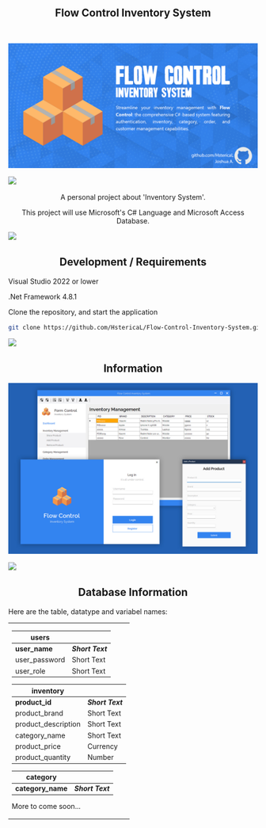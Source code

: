 <p align="center">
  <h2 align="center">Flow Control Inventory System</h2>
</p>

<br>

![Social Preview](assets/social_preview.png)

![](https://i.imgur.com/waxVImv.png)

<p align="center"> A personal project about 'Inventory System'.</p>
<p align="center">This project will use Microsoft's C# Language and Microsoft Access Database.</p>

![](https://i.imgur.com/waxVImv.png)

## <center/>Development / Requirements

<p>Visual Studio 2022 or lower</p>
<p>.Net Framework 4.8.1</p>

Clone the repository, and start the application

```bash
git clone https://github.com/HstericaL/Flow-Control-Inventory-System.git
```
![](https://i.imgur.com/waxVImv.png)

## <center/>Information

![Mockup](assets/mockup.jpg)

![](https://i.imgur.com/waxVImv.png)
## <center/>Database Information

Here are the table, datatype and variabel names:

<table>

<tr><td>

| **users** |  |
| ----------- | ----------- |
| **user_name** | ***Short Text*** |
| user_password | Short Text |
| user_role | Short Text |

| **inventory** |  |
| ----------- | ----------- |
| **product_id** | ***Short Text*** |
| product_brand | Short Text |
| product_description | Short Text |
| category_name | Short Text |
| product_price | Currency |
| product_quantity | Number |

| **category** |  |
| ----------- | ----------- |
| **category_name** | ***Short Text*** |

More to come soon...

</tr></td>
</table>



